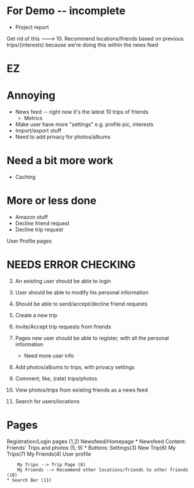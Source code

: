 For Demo -- incomplete
========
* Project report


Get rid of this ---> 10. Recommend locations/friends based on previous trips/(interests) because we're doing this within the news feed

EZ
==



Annoying
========
* News feed -- right now it's the latest 10 trips of friends
    * Metrics
* Make user have more "settings" e.g. profile pic, interests
* Import/export stuff
* Need to add privacy for photos/albums


Need a bit more work
====================
* Caching



More or less done
=================
* Amazon stuff
* Decline friend request
* Decline trip request






User Profile pages



NEEDS ERROR CHECKING
====================
2. An existing user should be able to login
3. User should be able to modify his personal information
4. Should be able to send/accept/decline friend requests
6. Create a new trip
7. Invite/Accept trip requests from friends

1. Pages new user should be able to register, with all the personal information
    * Need more user info

8. Add photos/albums to trips, with privacy settings
9. Comment, like, (rate) trips/photos

5. View photos/trips from existing friends as a news feed

11. Search for users/locations

Pages
=====
Registration/Login pages (1,2)
Newsfeed/Homepage
    * Newsfeed Content: Friends' Trips and photos (5, 9)
    * Buttons: Settings(3)   New Trip(6)    My Trips(7)     My Friends(4)   User profile

        My Trips --> Trip Page (8)
        My Friends --> Recommend other locations/friends to other friends (10)
    * Search Bar (11) 


